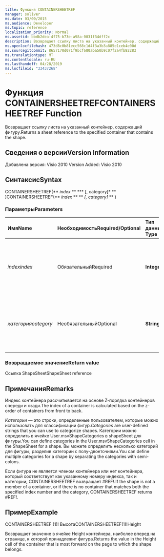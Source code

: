 ```yaml
---
title: Функция CONTAINERSHEETREF
manager: soliver
ms.date: 03/09/2015
ms.audience: Developer
ms.topic: reference
localization_priority: Normal
ms.assetid: bbdb2dea-4f75-b73e-a98a-0031f34dff2c
description: Возвращает ссылку листа на указанный контейнер, содержащий фигуру.
ms.openlocfilehash: 473d8c0b81ecc568c1d4f3a3b3a885e1ceb4e00d
ms.sourcegitcommit: 8657170d071f9bcf680aba50b9c07f2a4fb82283
ms.translationtype: MT
ms.contentlocale: ru-RU
ms.lasthandoff: 04/28/2019
ms.locfileid: "33437268"
---
```

# <a name="containersheetref-function"></a><span data-ttu-id="95409-103">Функция CONTAINERSHEETREF</span><span class="sxs-lookup"><span data-stu-id="95409-103">CONTAINERSHEETREF Function</span></span>

<span data-ttu-id="95409-104">Возвращает ссылку листа на указанный контейнер, содержащий фигуру.</span><span class="sxs-lookup"><span data-stu-id="95409-104">Returns a sheet reference to the specified container that contains the shape.</span></span>
  
## <a name="version-information"></a><span data-ttu-id="95409-105">Сведения о версии</span><span class="sxs-lookup"><span data-stu-id="95409-105">Version Information</span></span>

<span data-ttu-id="95409-106">Добавлена версия: Visio 2010
</span><span class="sxs-lookup"><span data-stu-id="95409-106">Version Added: Visio 2010</span></span> 
  
## <a name="syntax"></a><span data-ttu-id="95409-107">Синтаксис</span><span class="sxs-lookup"><span data-stu-id="95409-107">Syntax</span></span>

<span data-ttu-id="95409-108">CONTAINERSHEETREF(\*\* *index* \*\* \*\*\* [, category]\* \*\* )</span><span class="sxs-lookup"><span data-stu-id="95409-108">CONTAINERSHEETREF(\*\* *index* \*\* \*\* *[, category]* \*\* )</span></span> 
  
### <a name="parameters"></a><span data-ttu-id="95409-109">Параметры</span><span class="sxs-lookup"><span data-stu-id="95409-109">Parameters</span></span>

|<span data-ttu-id="95409-110">**Имя**</span><span class="sxs-lookup"><span data-stu-id="95409-110">**Name**</span></span>|<span data-ttu-id="95409-111">**Необходимость**</span><span class="sxs-lookup"><span data-stu-id="95409-111">**Required/Optional**</span></span>|<span data-ttu-id="95409-112">**Тип данных**</span><span class="sxs-lookup"><span data-stu-id="95409-112">**Data Type**</span></span>|<span data-ttu-id="95409-113">**Описание**</span><span class="sxs-lookup"><span data-stu-id="95409-113">**Description**</span></span>|
|:-----|:-----|:-----|:-----|
| <span data-ttu-id="95409-114">_index_</span><span class="sxs-lookup"><span data-stu-id="95409-114">_index_</span></span> <br/> |<span data-ttu-id="95409-115">Обязательный</span><span class="sxs-lookup"><span data-stu-id="95409-115">Required</span></span>  <br/> |<span data-ttu-id="95409-116">**Integer**</span><span class="sxs-lookup"><span data-stu-id="95409-116">**Integer**</span></span> <br/> |<span data-ttu-id="95409-117">Индекс контейнера на основе 1.</span><span class="sxs-lookup"><span data-stu-id="95409-117">The 1-based index of the container.</span></span> <span data-ttu-id="95409-118">Дополнительные сведения см. в комментарии.</span><span class="sxs-lookup"><span data-stu-id="95409-118">See Remarks for more information.</span></span>  <br/> |
| <span data-ttu-id="95409-119">_категория_</span><span class="sxs-lookup"><span data-stu-id="95409-119">_category_</span></span> <br/> |<span data-ttu-id="95409-120">Необязательный</span><span class="sxs-lookup"><span data-stu-id="95409-120">Optional</span></span>  <br/> |<span data-ttu-id="95409-121">**String**</span><span class="sxs-lookup"><span data-stu-id="95409-121">**String**</span></span> <br/> |<span data-ttu-id="95409-122">Категория контейнера.</span><span class="sxs-lookup"><span data-stu-id="95409-122">The category of the container.</span></span> <span data-ttu-id="95409-123">Дополнительные сведения см. в комментарии.</span><span class="sxs-lookup"><span data-stu-id="95409-123">See Remarks for more information.</span></span>  <br/> |
   
### <a name="return-value"></a><span data-ttu-id="95409-124">Возвращаемое значение</span><span class="sxs-lookup"><span data-stu-id="95409-124">Return value</span></span>

<span data-ttu-id="95409-125">Ссылка ShapeSheet</span><span class="sxs-lookup"><span data-stu-id="95409-125">ShapeSheet reference</span></span>
  
## <a name="remarks"></a><span data-ttu-id="95409-126">Примечания</span><span class="sxs-lookup"><span data-stu-id="95409-126">Remarks</span></span>

<span data-ttu-id="95409-127">Индекс контейнера рассчитывается на основе Z-порядка контейнеров спереди и сзади.</span><span class="sxs-lookup"><span data-stu-id="95409-127">The index of a container is calculated based on the z-order of containers from front to back.</span></span>
  
 <span data-ttu-id="95409-128">*Категории —*  это строки, определенные пользователем, которые можно использовать для классификации фигур.</span><span class="sxs-lookup"><span data-stu-id="95409-128">*Categories*  are user-defined strings that you can use to categorize shapes.</span></span> <span data-ttu-id="95409-129">Категории можно определить в ячейке User.msvShapeCategories в shapeSheet для фигуры.</span><span class="sxs-lookup"><span data-stu-id="95409-129">You can define categories in the User.msvShapeCategories cell in the ShapeSheet for a shape.</span></span> <span data-ttu-id="95409-130">Вы можете определить несколько категорий для фигуры, разделив категории с полу-двоеточиями.</span><span class="sxs-lookup"><span data-stu-id="95409-130">You can define multiple categories for a shape by separating the categories with semi-colons.</span></span> 
  
<span data-ttu-id="95409-131">Если фигура не является членом контейнера или нет контейнера, который соответствует как указанному номеру индекса, так и категории, CONTAINERSHEETREF возвращает #REF!.</span><span class="sxs-lookup"><span data-stu-id="95409-131">If the shape is not a member of a container, or if there is no container that matches both the specified index number and the category, CONTAINERSHEETREF returns #REF!.</span></span>
  
## <a name="example"></a><span data-ttu-id="95409-132">Пример</span><span class="sxs-lookup"><span data-stu-id="95409-132">Example</span></span>

<span data-ttu-id="95409-133">CONTAINERSHEETREF (1)! Высота</span><span class="sxs-lookup"><span data-stu-id="95409-133">CONTAINERSHEETREF(1)!Height</span></span> 
  
<span data-ttu-id="95409-134">Возвращает значение в ячейке Height контейнера, наиболее вперед на странице, к которой принадлежит фигура.</span><span class="sxs-lookup"><span data-stu-id="95409-134">Returns the value in the Height cell of the container that is most forward on the page to which the shape belongs.</span></span> 
  


